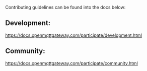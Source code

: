 Contributing guidelines can be found into the docs below:
## Development:
https://docs.openmqttgateway.com/participate/development.html

## Community:
https://docs.openmqttgateway.com/participate/community.html
